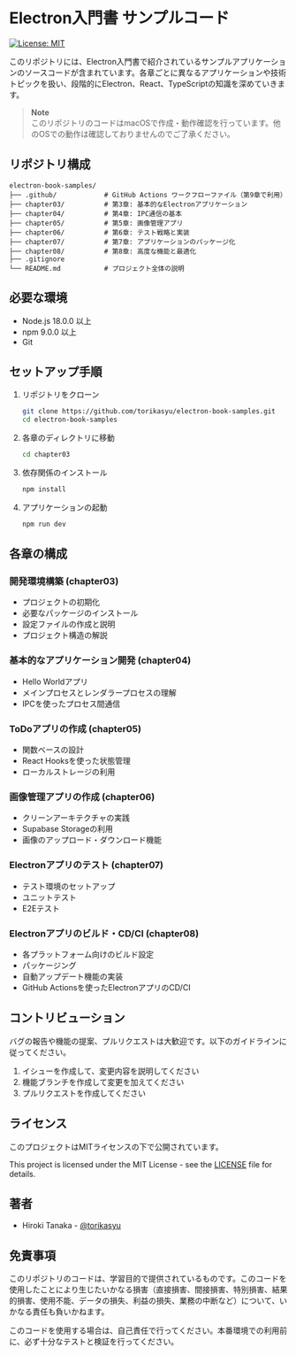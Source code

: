 # Electron入門書 サンプルコード

[![License: MIT](https://img.shields.io/badge/License-MIT-yellow.svg)](https://opensource.org/licenses/MIT)

このリポジトリには、Electron入門書で紹介されているサンプルアプリケーションのソースコードが含まれています。各章ごとに異なるアプリケーションや技術トピックを扱い、段階的にElectron、React、TypeScriptの知識を深めていきます。

> **Note**  
> このリポジトリのコードはmacOSで作成・動作確認を行っています。他のOSでの動作は確認しておりませんのでご了承ください。


## リポジトリ構成

```
electron-book-samples/
├── .github/            # GitHub Actions ワークフローファイル（第9章で利用）
├── chapter03/          # 第3章: 基本的なElectronアプリケーション
├── chapter04/          # 第4章: IPC通信の基本
├── chapter05/          # 第5章: 画像管理アプリ
├── chapter06/          # 第6章: テスト戦略と実装
├── chapter07/          # 第7章: アプリケーションのパッケージ化
├── chapter08/          # 第8章: 高度な機能と最適化
├── .gitignore
└── README.md           # プロジェクト全体の説明
```

## 必要な環境

- Node.js 18.0.0 以上
- npm 9.0.0 以上
- Git

## セットアップ手順

1. リポジトリをクローン
   ```bash
   git clone https://github.com/torikasyu/electron-book-samples.git
   cd electron-book-samples
   ```

2. 各章のディレクトリに移動
   ```bash
   cd chapter03
   ```

3. 依存関係のインストール
   ```bash
   npm install
   ```

4. アプリケーションの起動
   ```bash
   npm run dev
   ```

## 各章の構成

### 開発環境構築 (chapter03)
- プロジェクトの初期化
- 必要なパッケージのインストール
- 設定ファイルの作成と説明
- プロジェクト構造の解説

### 基本的なアプリケーション開発 (chapter04)
- Hello Worldアプリ
- メインプロセスとレンダラープロセスの理解
- IPCを使ったプロセス間通信

### ToDoアプリの作成 (chapter05)
- 関数ベースの設計
- React Hooksを使った状態管理
- ローカルストレージの利用

### 画像管理アプリの作成 (chapter06)
- クリーンアーキテクチャの実践
- Supabase Storageの利用
- 画像のアップロード・ダウンロード機能

### Electronアプリのテスト (chapter07)
- テスト環境のセットアップ
- ユニットテスト
- E2Eテスト

### Electronアプリのビルド・CD/CI (chapter08)
- 各プラットフォーム向けのビルド設定
- パッケージング
- 自動アップデート機能の実装
- GitHub Actionsを使ったElectronアプリのCD/CI

## コントリビューション

バグの報告や機能の提案、プルリクエストは大歓迎です。以下のガイドラインに従ってください。

1. イシューを作成して、変更内容を説明してください
2. 機能ブランチを作成して変更を加えてください
3. プルリクエストを作成してください

## ライセンス

このプロジェクトはMITライセンスの下で公開されています。  

This project is licensed under the MIT License - see the [LICENSE](LICENSE) file for details.

## 著者

- Hiroki Tanaka - [@torikasyu](https://twitter.com/torikasyu)

## 免責事項

このリポジトリのコードは、学習目的で提供されているものです。このコードを使用したことにより生じたいかなる損害（直接損害、間接損害、特別損害、結果的損害、使用不能、データの損失、利益の損失、業務の中断など）について、いかなる責任も負いかねます。

このコードを使用する場合は、自己責任で行ってください。本番環境での利用前に、必ず十分なテストと検証を行ってください。
